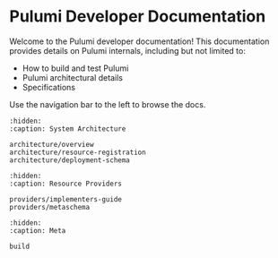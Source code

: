 # Pulumi Developer Documentation

Welcome to the Pulumi developer documentation! This documentation provides details on Pulumi internals, including but
not limited to:

- How to build and test Pulumi
- Pulumi architectural details 
- Specifications

Use the navigation bar to the left to browse the docs.

```{toctree}
:hidden:
:caption: System Architecture

architecture/overview
architecture/resource-registration
architecture/deployment-schema
```

```{toctree}
:hidden:
:caption: Resource Providers

providers/implementers-guide
providers/metaschema
```

```{toctree}
:hidden:
:caption: Meta

build
```
